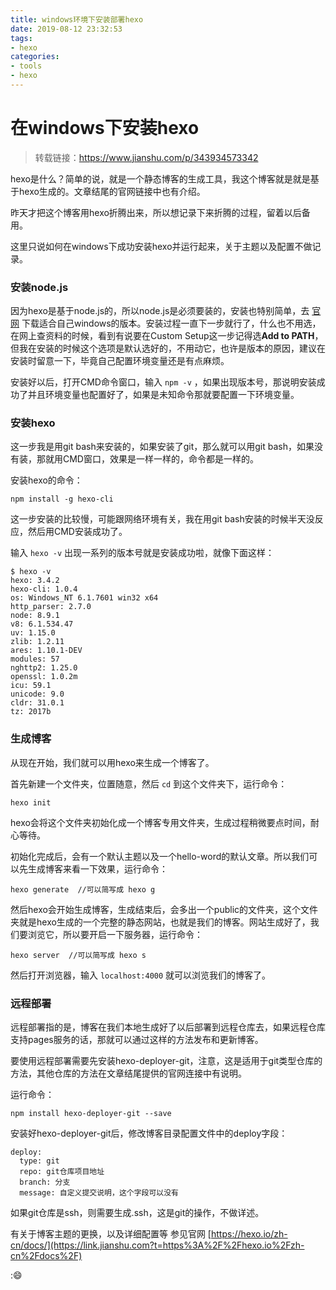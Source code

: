 ```yaml
---
title: windows环境下安装部署hexo
date: 2019-08-12 23:32:53
tags: 
- hexo
categories:
- tools
- hexo
---
```


# 在windows下安装hexo

> 转载链接：https://www.jianshu.com/p/343934573342

hexo是什么？简单的说，就是一个静态博客的生成工具，我这个博客就是就是基于hexo生成的。文章结尾的官网链接中也有介绍。

昨天才把这个博客用hexo折腾出来，所以想记录下来折腾的过程，留着以后备用。

这里只说如何在windows下成功安装hexo并运行起来，关于主题以及配置不做记录。

<!--more-->

### 安装node.js

因为hexo是基于node.js的，所以node.js是必须要装的，安装也特别简单，去 [官网](https://link.jianshu.com?t=https%3A%2F%2Fnodejs.org%2Fen%2F) 下载适合自己windows的版本。安装过程一直下一步就行了，什么也不用选，在网上查资料的时候，看到有说要在Custom Setup这一步记得选**Add to PATH**，但我在安装的时候这个选项是默认选好的，不用动它，也许是版本的原因，建议在安装时留意一下，毕竟自己配置环境变量还是有点麻烦。

安装好以后，打开CMD命令窗口，输入 `npm -v` ，如果出现版本号，那说明安装成功了并且环境变量也配置好了，如果是未知命令那就要配置一下环境变量。

### 安装hexo

这一步我是用git bash来安装的，如果安装了git，那么就可以用git bash，如果没有装，那就用CMD窗口，效果是一样一样的，命令都是一样的。

安装hexo的命令：

```
npm install -g hexo-cli
```

这一步安装的比较慢，可能跟网络环境有关，我在用git bash安装的时候半天没反应，然后用CMD安装成功了。

输入 `hexo -v` 出现一系列的版本号就是安装成功啦，就像下面这样：

```
$ hexo -v
hexo: 3.4.2
hexo-cli: 1.0.4
os: Windows_NT 6.1.7601 win32 x64
http_parser: 2.7.0
node: 8.9.1
v8: 6.1.534.47
uv: 1.15.0
zlib: 1.2.11
ares: 1.10.1-DEV
modules: 57
nghttp2: 1.25.0
openssl: 1.0.2m
icu: 59.1
unicode: 9.0
cldr: 31.0.1
tz: 2017b
```

### 生成博客

从现在开始，我们就可以用hexo来生成一个博客了。

首先新建一个文件夹，位置随意，然后 `cd` 到这个文件夹下，运行命令：

```
hexo init
```

hexo会将这个文件夹初始化成一个博客专用文件夹，生成过程稍微要点时间，耐心等待。

初始化完成后，会有一个默认主题以及一个hello-word的默认文章。所以我们可以先生成博客来看一下效果，运行命令：

```
hexo generate  //可以简写成 hexo g
```

然后hexo会开始生成博客，生成结束后，会多出一个public的文件夹，这个文件夹就是hexo生成的一个完整的静态网站，也就是我们的博客。网站生成好了，我们要浏览它，所以要开启一下服务器，运行命令：

```
hexo server  //可以简写成 hexo s
```

然后打开浏览器，输入 `localhost:4000` 就可以浏览我们的博客了。

### 远程部署

远程部署指的是，博客在我们本地生成好了以后部署到远程仓库去，如果远程仓库支持pages服务的话，那就可以通过这样的方法发布和更新博客。

要使用远程部署需要先安装hexo-deployer-git，注意，这是适用于git类型仓库的方法，其他仓库的方法在文章结尾提供的官网连接中有说明。

运行命令：

```
npm install hexo-deployer-git --save
```

安装好hexo-deployer-git后，修改博客目录配置文件中的deploy字段：

```
deploy:
  type: git
  repo: git仓库项目地址
  branch: 分支
  message: 自定义提交说明，这个字段可以没有
```

如果git仓库是ssh，则需要生成.ssh，这是git的操作，不做详述。

有关于博客主题的更换，以及详细配置等 参见官网 [https://hexo.io/zh-cn/docs/](https://link.jianshu.com?t=https%3A%2F%2Fhexo.io%2Fzh-cn%2Fdocs%2F)

::smile: